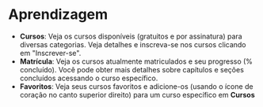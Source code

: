 # **Aprendizagem**

- **Cursos**: Veja os cursos disponíveis (gratuitos e por assinatura) para diversas categorias. Veja detalhes e inscreva-se nos cursos clicando em "Inscrever-se".
- **Matrícula**: Veja os cursos atualmente matriculados e seu progresso (% concluído). Você pode obter mais detalhes sobre capítulos e seções concluídos acessando o curso específico.
- **Favoritos**: Veja seus cursos favoritos e adicione-os (usando o ícone de coração no canto superior direito) para um curso específico em **Cursos**
